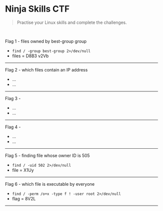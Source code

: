 # Ninja Skills CTF

> Practise your Linux skills and complete the challenges.

<br>

Flag 1 - files owned by best-group group
- `find / -group best-group 2>/dev/null`
- files = D8B3 v2Vb

---

Flag 2 - which files contain an IP address
- ...
- ...

---

Flag 3 - 
- ...
- ...

---

Flag 4 - 
- ...
- ...

---

Flag 5 - finding file whose owner ID is 505
- `find / -uid 502 2>/dev/null`
- file = X1Uy

---

Flag 6 - which file is executable by everyone 
- `find / -perm /o+x -type f ! -user root 2>/dev/null`
- flag = 8V2L

---


